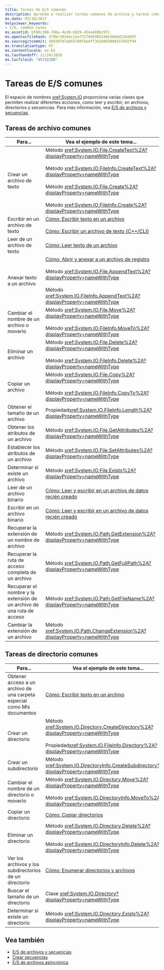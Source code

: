 ```yaml
---
title: Tareas de E/S comunes
description: Aprenda a realizar tareas comunes de archivo y tareas comunes de directorio con clases y métodos en el espacio de nombres System.IO en .NET.
ms.date: 03/30/2017
helpviewer_keywords:
- I/O, common tasks
ms.assetid: bf00c380-706a-4e38-b829-454a480629fc
ms.openlocfilehash: 5f9bc3034ec2ae77578db985240e586dd22bd69f
ms.sourcegitcommit: d8020797a6657d0fbbdff362b80300815f682f94
ms.translationtype: HT
ms.contentlocale: es-ES
ms.lasthandoff: 11/24/2020
ms.locfileid: "95732208"
---
```

# <a name="common-io-tasks"></a>Tareas de E/S comunes

El espacio de nombres <xref:System.IO> proporciona varias clases que permiten realizar diferentes acciones, como leer y escribir, en archivos, directorios y secuencias. Para más información, vea [E/S de archivos y secuencias](index.md).  
  
## <a name="common-file-tasks"></a>Tareas de archivo comunes  
  
|Para...|Vea el ejemplo de este tema...|  
|-------------------|--------------------------------------|  
|Crear un archivo de texto|Método <xref:System.IO.File.CreateText%2A?displayProperty=nameWithType><br /><br /> Método <xref:System.IO.FileInfo.CreateText%2A?displayProperty=nameWithType><br /><br /> Método <xref:System.IO.File.Create%2A?displayProperty=nameWithType><br /><br /> Método <xref:System.IO.FileInfo.Create%2A?displayProperty=nameWithType>|  
|Escribir en un archivo de texto|[Cómo: Escribir texto en un archivo](how-to-write-text-to-a-file.md)<br /><br /> [Cómo: Escribir un archivo de texto (C++/CLI)](/cpp/dotnet/how-to-write-a-text-file-cpp-cli)|  
|Leer de un archivo de texto|[Cómo: Leer texto de un archivo](how-to-read-text-from-a-file.md)|  
|Anexar texto a un archivo|[Cómo: Abrir y anexar a un archivo de registro](how-to-open-and-append-to-a-log-file.md)<br /><br /> Método <xref:System.IO.File.AppendText%2A?displayProperty=nameWithType><br /><br /> Método <xref:System.IO.FileInfo.AppendText%2A?displayProperty=nameWithType>|  
|Cambiar el nombre de un archivo o moverlo|Método <xref:System.IO.File.Move%2A?displayProperty=nameWithType><br /><br /> Método <xref:System.IO.FileInfo.MoveTo%2A?displayProperty=nameWithType>|  
|Eliminar un archivo|Método <xref:System.IO.File.Delete%2A?displayProperty=nameWithType><br /><br /> Método <xref:System.IO.FileInfo.Delete%2A?displayProperty=nameWithType>|  
|Copiar un archivo|Método <xref:System.IO.File.Copy%2A?displayProperty=nameWithType><br /><br /> Método <xref:System.IO.FileInfo.CopyTo%2A?displayProperty=nameWithType>|  
|Obtener el tamaño de un archivo|Propiedad<xref:System.IO.FileInfo.Length%2A?displayProperty=nameWithType>|  
|Obtener los atributos de un archivo|Método <xref:System.IO.File.GetAttributes%2A?displayProperty=nameWithType>|  
|Establecer los atributos de un archivo|Método <xref:System.IO.File.SetAttributes%2A?displayProperty=nameWithType>|  
|Determinar si existe un archivo|Método <xref:System.IO.File.Exists%2A?displayProperty=nameWithType>|  
|Leer de un archivo binario|[Cómo: Leer y escribir en un archivo de datos recién creado](how-to-read-and-write-to-a-newly-created-data-file.md)|  
|Escribir en un archivo binario|[Cómo: Leer y escribir en un archivo de datos recién creado](how-to-read-and-write-to-a-newly-created-data-file.md)|  
|Recuperar la extensión de un nombre de archivo|Método <xref:System.IO.Path.GetExtension%2A?displayProperty=nameWithType>|  
|Recuperar la ruta de acceso completa de un archivo|Método <xref:System.IO.Path.GetFullPath%2A?displayProperty=nameWithType>|  
|Recuperar el nombre y la extensión de un archivo de una ruta de acceso|Método <xref:System.IO.Path.GetFileName%2A?displayProperty=nameWithType>|  
|Cambiar la extensión de un archivo|Método <xref:System.IO.Path.ChangeExtension%2A?displayProperty=nameWithType>|  
  
## <a name="common-directory-tasks"></a>Tareas de directorio comunes  
  
|Para...|Vea el ejemplo de este tema...|  
|-------------------|--------------------------------------|  
|Obtener acceso a un archivo de una carpeta especial como Mis documentos|[Cómo: Escribir texto en un archivo](how-to-write-text-to-a-file.md)|  
|Crear un directorio|Método <xref:System.IO.Directory.CreateDirectory%2A?displayProperty=nameWithType><br /><br /> Propiedad<xref:System.IO.FileInfo.Directory%2A?displayProperty=nameWithType>|  
|Crear un subdirectorio|Método <xref:System.IO.DirectoryInfo.CreateSubdirectory%2A?displayProperty=nameWithType>|  
|Cambiar el nombre de un directorio o moverlo|Método <xref:System.IO.Directory.Move%2A?displayProperty=nameWithType><br /><br /> Método <xref:System.IO.DirectoryInfo.MoveTo%2A?displayProperty=nameWithType>|  
|Copiar un directorio|[Cómo: Copiar directorios](how-to-copy-directories.md)|  
|Eliminar un directorio|Método <xref:System.IO.Directory.Delete%2A?displayProperty=nameWithType><br /><br /> Método <xref:System.IO.DirectoryInfo.Delete%2A?displayProperty=nameWithType>|  
|Ver los archivos y los subdirectorios de un directorio|[Cómo: Enumerar directorios y archivos](how-to-enumerate-directories-and-files.md)|  
|Buscar el tamaño de un directorio|Clase <xref:System.IO.Directory?displayProperty=nameWithType>|  
|Determinar si existe un directorio|Método <xref:System.IO.Directory.Exists%2A?displayProperty=nameWithType>|  
  
## <a name="see-also"></a>Vea también

- [E/S de archivos y secuencias](index.md)
- [Crear secuencias](composing-streams.md)
- [E/S de archivos asincrónica](asynchronous-file-i-o.md)
